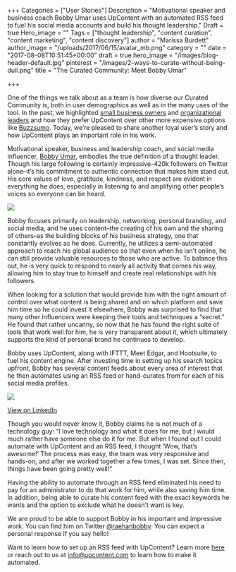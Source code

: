 +++
Categories = ["User Stories"]
Description = "Motivational speaker and business coach Bobby Umar uses UpContent with an automated RSS feed to fuel his social media accounts and build his thought leadership."
Draft = true
Hero_image = ""
Tags = ["thought leadership", "content curation", "content marketing", "content discovery"]
author = "Marissa Burdett"
author_image = "/uploads/2017/06/15/avatar_mb.png"
category = ""
date = "2017-08-08T10:51:45+00:00"
draft = true
hero_image = "/images/blog-header-default.jpg"
pinterest = "/images/2-ways-to-curate-without-being-dull.png"
title = "The Curated Community: Meet Bobby Umar"

+++


One of the things we talk about as a team is how diverse our Curated Community is, both in user demographics as well as in the many uses of the tool. In the past, we highlighted [small business owners](https://upcontent.com/post/buzzsumo-alternative/) and [organizational leaders](https://upcontent.com/post/curated-community-jim-mckenzie/) and how they prefer UpContent over other more expensive options like [Buzzsumo](https://upcontent.com/post/buzzsumo-alternative/). Today, we’re pleased to share another loyal user’s story and how UpContent plays an important role in his work.

Motivational speaker, business and leadership coach, and social media influencer, [Bobby Umar](https://twitter.com/raehanbobby), embodies the true definition of a thought leader. Though his large following is certainly impressive–420k followers on Twitter alone–it’s his commitment to authentic connection that makes him stand out. His core values of love, gratitude, kindness, and respect are evident in everything he does, especially in listening to and amplifying other people’s voices so everyone can be heard.

![](/uploads/2017/08/14/Group%204.png)

Bobby focuses primarily on leadership, networking, personal branding, and social media, and he uses content–the creating of his own and the sharing of others–as the building blocks of his business strategy, one that constantly evolves as he does. Currently, he utilizes a semi-automated approach to reach his global audience so that even when he isn’t online, he can still provide valuable resources to those who are active. To balance this out, he is very quick to respond to nearly all activity that comes his way, allowing him to stay true to himself and create real relationships with his followers.

When looking for a solution that would provide him with the right amount of control over what content is being shared and on which platform and save him time so he could invest it elsewhere, Bobby was surprised to find that many other influencers were keeping their tools and techniques a “secret.” He found that rather uncanny, so now that he has found the right suite of tools that work well for him, he is very transparent about it, which ultimately supports the kind of personal brand he continues to develop.

Bobby uses UpContent, along with IFTTT, Meet Edgar, and Hootsuite, to fuel his content engine. After investing time in setting up his search topics upfront, Bobby has several content feeds about every area of interest that he then automates using an RSS feed or hand-curates from for each of his social media profiles.

<img src="/uploads/2017/08/14/Screen%20Shot%202017-08-14%20at%209.38.02%20AM.png" class=" forestry--none" style="float: none;">

[View on LinkedIn](https://www.linkedin.com/feed/update/urn:li:activity:6281513783416410112/)

Though you would never know it, Bobby claims he is not much of a technology guy: “I love technology and what it does for me, but I would much rather have someone else do it for me. But when I found out I could automate with UpContent and an RSS feed, I thought ‘Wow, that’s awesome!’ The process was easy, the team was very responsive and hands-on, and after we worked together a few times, I was set. Since then, things have been going pretty well!”

Having the ability to automate through an RSS feed eliminated his need to pay for an administrator to do that work for him, while also saving him time. In addition, being able to curate his content feed with the exact keywords he wants and the option to exclude what he doesn’t want is key.

We are proud to be able to support Bobby in his important and impressive work. You can find him on Twitter [@raehanbobby](https://twitter.com/raehanbobby). You can expect a personal response if you say hello!

Want to learn how to set up an RSS feed with UpContent? Learn more [here](http://learn.upcontent.com/article/LL1v4fDFJL-add-topic-to-rss) or reach out to us at info@upcontent.com to learn how to make it automated.

